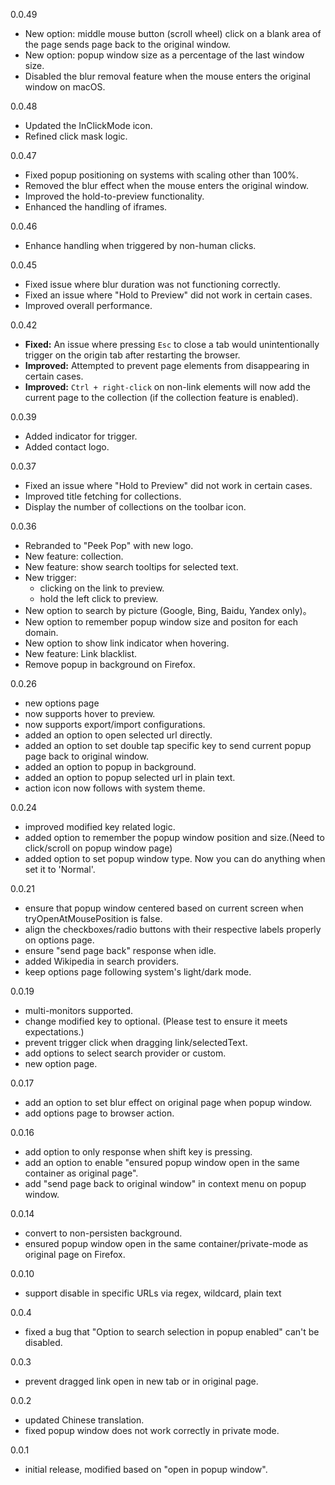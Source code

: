 0.0.49
- New option: middle mouse button (scroll wheel) click on a blank area of the page sends page back to the original window.
- New option: popup window size as a percentage of the last window size.
- Disabled the blur removal feature when the mouse enters the original window on macOS.

0.0.48  
- Updated the InClickMode icon.
- Refined click mask logic.

0.0.47
- Fixed popup positioning on systems with scaling other than 100%.
- Removed the blur effect when the mouse enters the original window.  
- Improved the hold-to-preview functionality.  
- Enhanced the handling of iframes.

0.0.46
- Enhance handling when triggered by non-human clicks.

0.0.45
- Fixed issue where blur duration was not functioning correctly.
- Fixed an issue where "Hold to Preview" did not work in certain cases.
- Improved overall performance.

0.0.42
- **Fixed:** An issue where pressing `Esc` to close a tab would unintentionally trigger on the origin tab after restarting the browser.  
- **Improved:** Attempted to prevent page elements from disappearing in certain cases.  
- **Improved:** `Ctrl + right-click` on non-link elements will now add the current page to the collection (if the collection feature is enabled).  

0.0.39
- Added indicator for trigger.
- Added contact logo.

0.0.37
- Fixed an issue where "Hold to Preview" did not work in certain cases.
- Improved title fetching for collections.
- Display the number of collections on the toolbar icon.

0.0.36
- Rebranded to "Peek Pop" with new logo.
- New feature: collection.
- New feature: show search tooltips for selected text.
- New trigger:
  - clicking on the link to preview.
  - hold the left click to preview.
- New option to search by picture (Google, Bing, Baidu, Yandex only)。
- New option to remember popup window size and positon for each domain.
- New option to  show link indicator when hovering.
- New feature: Link blacklist.
- Remove popup in background on Firefox.

0.0.26
- new options page
- now supports hover to preview.
- now supports export/import configurations.
- added an option to open selected url directly.
- added an option to set double tap specific key to send current popup page back to original window.
- added an option to popup in background.
- added an option to popup selected url in plain text.
- action icon now follows with system theme.

0.0.24
- improved modified key related logic.
- added option to remember the popup window position and size.(Need to click/scroll on popup window page)
- added option to set popup window type. Now you can do anything when set it to 'Normal'.

0.0.21
- ensure that popup window centered based on current screen when tryOpenAtMousePosition is false.
- align the checkboxes/radio buttons with their respective labels properly on options page.
- ensure "send page back" response when idle.
- added Wikipedia in search providers.
- keep options page following system's light/dark mode.

0.0.19
- multi-monitors supported.
- change modified key to optional. (Please test to ensure it meets expectations.)
- prevent trigger click when dragging link/selectedText.
- add options to select search provider or custom.
- new option page.

0.0.17
- add an option to set blur effect on original page when popup window.
- add options page to browser action.

0.0.16
- add option to only response when shift key is pressing.
- add an option to enable "ensured popup window open in the same container as original page".
- add "send page back to original window" in context menu on popup window.

0.0.14
- convert to non-persisten background.
- ensured popup window open in the same container/private-mode as original page on Firefox.

0.0.10
- support disable in specific URLs via regex, wildcard, plain text

0.0.4
- fixed a bug that "Option to search selection in popup enabled" can't be disabled.

0.0.3
- prevent dragged link open in new tab or in original page.

0.0.2
- updated Chinese translation. 
- fixed popup window does not work correctly in private mode.

0.0.1
- initial release, modified based on "open in popup window".
